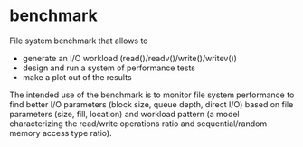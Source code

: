 # benchmark
File system benchmark that allows to
- generate an I/O workload (read()/readv()/write()/writev())
- design and run a system of performance tests
- make a plot out of the results

The intended use of the benchmark is to monitor file system performance to find better I/O parameters (block size, queue depth, direct I/O) based on file parameters (size, fill, location) and workload pattern (a model characterizing the read/write operations ratio and sequential/random memory access type ratio).
